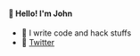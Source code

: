 #### 👋 Hello! I'm John

- 🌱 I write code and hack stuffs
- 💬 [Twitter](https://twitter.com/john_bortotti)
